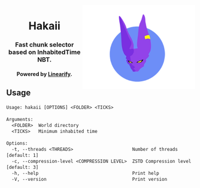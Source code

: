<img src="logo.png" width="300" style="max-width: 100%; height: auto;" alt="Logo" align="right">
<div align="center">
  <h1>Hakaii</h1>
  <h3>Fast chunk selector based on InhabitedTime NBT.</h3>
  <h4>Powered by <a href="https://github.com/kugge/Linearify">Linearify</a>.</h4>
</div>

## Usage
```
Usage: hakaii [OPTIONS] <FOLDER> <TICKS>

Arguments:
  <FOLDER>  World directory
  <TICKS>   Minimum inhabited time

Options:
  -t, --threads <THREADS>                      Number of threads [default: 1]
  -c, --compression-level <COMPRESSION LEVEL>  ZSTD Compression level [default: 3]
  -h, --help                                   Print help
  -V, --version                                Print version
```
